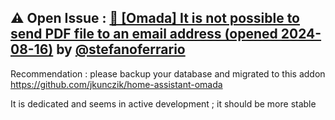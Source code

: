 ## &#9888; Open Issue : [🐛 [Omada] It is not possible to send PDF file to an email address (opened 2024-08-16)](https://github.com/alexbelgium/hassio-addons/issues/1526) by [@stefanoferrario](https://github.com/stefanoferrario)
Recommendation : please backup your database and migrated to this addon https://github.com/jkunczik/home-assistant-omada

It is dedicated and seems in active development ; it should be more stable
